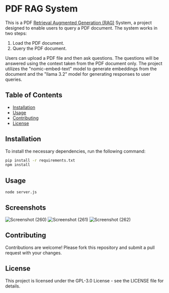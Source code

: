 # PDF RAG System

This is a PDF <a href="https://en.wikipedia.org/wiki/Retrieval-augmented_generation">Retrieval Augmented Generation (RAG)</a> System, a project designed to enable users to query a PDF document. The system works in two steps: 
1. Load the PDF document.
2. Query the PDF document.
   
Users can upload a PDF file and then ask questions. The questions will be answered using the context taken from the PDF document only.
The project utilizes the "nomic-embed-text" model to generate embeddings from the document and the "llama 3.2" model for generating responses to user queries.

## Table of Contents

- [Installation](#installation)
- [Usage](#usage)
- [Contributing](#contributing)
- [License](#license)

## Installation

To install the necessary dependencies, run the following command:

```bash
pip install -r requirements.txt
npm install
```

## Usage
```
node server.js
```

## Screenshots
![Screenshot (260)](https://github.com/user-attachments/assets/22b3a386-cad1-4b9e-972d-88eb48f9f536)
![Screenshot (261)](https://github.com/user-attachments/assets/935b0fa9-5e05-4966-acbc-6223e3f9823e)
![Screenshot (262)](https://github.com/user-attachments/assets/f36581fa-3422-4451-92b1-e927f50023be)


## Contributing
Contributions are welcome! Please fork this repository and submit a pull request with your changes.

## License
This project is licensed under the GPL-3.0 License - see the LICENSE file for details.
